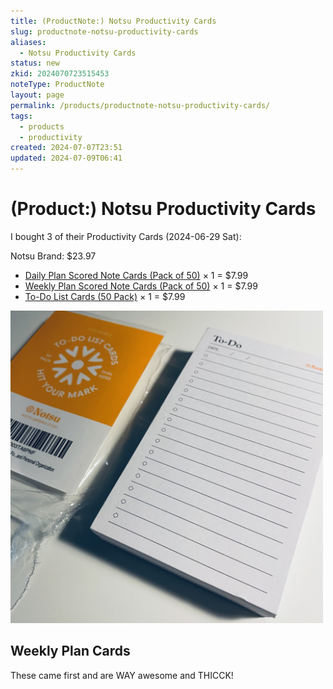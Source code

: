 ```yaml
---
title: (ProductNote:) Notsu Productivity Cards
slug: productnote-notsu-productivity-cards
aliases:
  - Notsu Productivity Cards
status: new
zkid: 2024070723515453
noteType: ProductNote
layout: page
permalink: /products/productnote-notsu-productivity-cards/
tags:
  - products
  - productivity
created: 2024-07-07T23:51
updated: 2024-07-09T06:41
---
```


# (Product:) Notsu Productivity Cards

I bought 3 of their Productivity Cards (2024-06-29 Sat):

Notsu Brand: $23.97

- [Daily Plan Scored Note Cards (Pack of 50)](https://notsubrand.com/products/daily-plan-scored-note-cards-pack-of-50) × 1 = $7.99
- [Weekly Plan Scored Note Cards (Pack of 50)](https://notsubrand.com/products/weekly-plan-scored-note-cards-pack-of-50) × 1 = $7.99
- [To-Do List Cards (50 Pack)](https://notsubrand.com/products/to-do-list-scored-note-cards-pack-of-50) × 1 = $7.99 

<img src="/images/Notsu_TodoCards.jpeg" width="500" />

## Weekly Plan Cards

These came first and are WAY awesome and THICCK!

